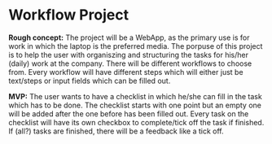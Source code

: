 # Workflow Project

**Rough concept:**
The project will be a WebApp, as the primary use is for work in which the laptop is the preferred media.
The porpuse of this project is to help the user with organiszing and structuring the tasks for his/her (daily) work at the company.
There will be different workflows to choose from. Every workflow will have different steps which will either just be text/steps or input fields which can be filled out.

**MVP:**
The user wants to have a checklist in which he/she can fill in the task which has to be done.
The checklist starts with one point but an empty one will be added after the one before has been filled out.
Every task on the checklist will have its own checkbox to complete/tick off the task if finished.
If (all?) tasks are finished, there will be a feedback like a tick off.
